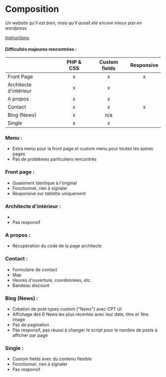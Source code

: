 # Composition
*Un website qu'il est bien, mais qu'il aurait été encore mieux pas en wordpress*

[Instructions](https://github.com/becodeorg/LIE-Jepsen-2.14/tree/master/02-the-hill/03-wordpress/projet)

#### Difficultés majeures rencontrées :


|    | PHP & CSS | Custom fields | Responsive |
|----------|:-------------:|:------:|:------:|
| Front Page | x | x | x |
| Architecte d'intérieur | x | x |  |
| A propos | x | x |  |
| Contact | x | x | x |
| Blog (News) | x | n/a |  |
| Single | x | x |  |

### Menu :
- Extra menu pour la front page et custom menu pour toutes les autres pages
- Pas de problèmes particuliers rencontrés

### Front page :
- Quasiment identique à l'original
- Fonctionnel, rien à signaler
- Responsive sur tablette uniquement

### Architecte d'intérieur :
- 
- Pas responsif

### A propos :
- Récupération du code de la page architecte

### Contact :
- Formulaire de contact
- Map
- Heures d'ouverture, coordonnées, etc.
- Bandeau discount

### Blog (News) :
- Création de post types custom ("News") avec CPT UI
- Affichage des 6 News les plus récentes avec leur date, titre et 1ère image
- Pas de pagination
- Pas responsif, pas réussi à changer le script pour le nombre de posts à afficher par page

### Single :
- Custom fields avec du contenu flexible
- Fonctionnel, rien à signaler
- Pas responsif

